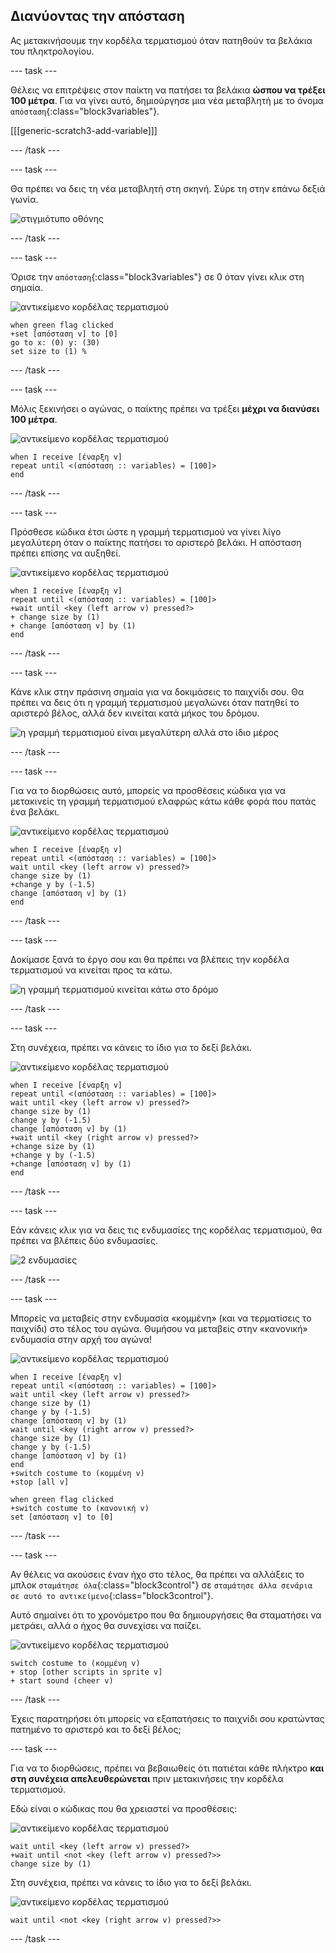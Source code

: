 ## Διανύοντας την απόσταση

Ας μετακινήσουμε την κορδέλα τερματισμού όταν πατηθούν τα βελάκια του πληκτρολογίου.

--- task ---

Θέλεις να επιτρέψεις στον παίκτη να πατήσει τα βελάκια __ώσπου να τρέξει 100 μέτρα__. Για να γίνει αυτό, δημιούργησε μια νέα μεταβλητή με το όνομα `απόσταση`{:class="block3variables"}.

[[[generic-scratch3-add-variable]]]

--- /task ---

--- task ---

Θα πρέπει να δεις τη νέα μεταβλητή στη σκηνή. Σύρε τη στην επάνω δεξιά γωνία.

![στιγμιότυπο οθόνης](images/sprint-distance-drag.png)

--- /task ---

--- task ---

Όρισε την `απόσταση`{:class="block3variables"} σε 0 όταν γίνει κλικ στη σημαία.

![αντικείμενο κορδέλας τερματισμού](images/finish-line-sprite.png)

```blocks3
when green flag clicked
+set [απόσταση v] to [0]
go to x: (0) y: (30)
set size to (1) %
```

--- /task ---

--- task ---

Μόλις ξεκινήσει ο αγώνας, ο παίκτης πρέπει να τρέξει __μέχρι να διανύσει 100 μέτρα__.

![αντικείμενο κορδέλας τερματισμού](images/finish-line-sprite.png)

```blocks3
when I receive [έναρξη v]
repeat until <(απόσταση :: variables) = [100]>
end 
```

--- /task ---

--- task ---

Πρόσθεσε κώδικα έτσι ώστε η γραμμή τερματισμού να γίνει λίγο μεγαλύτερη όταν ο παίκτης πατήσει το αριστερό βελάκι. Η απόσταση πρέπει επίσης να αυξηθεί.

![αντικείμενο κορδέλας τερματισμού](images/finish-line-sprite.png)

```blocks3
when I receive [έναρξη v]
repeat until <(απόσταση :: variables) = [100]>
+wait until <key (left arrow v) pressed?>
+ change size by (1)
+ change [απόσταση v] by (1)
end 
```

--- /task ---

--- task ---

Κάνε κλικ στην πράσινη σημαία για να δοκιμάσεις το παιχνίδι σου. Θα πρέπει να δεις ότι η γραμμή τερματισμού μεγαλώνει όταν πατηθεί το αριστερό βέλος, αλλά δεν κινείται κατά μήκος του δρόμου.

![η γραμμή τερματισμού είναι μεγαλύτερη αλλά στο ίδιο μέρος](images/sprint-line-bug.png)

--- /task ---

--- task ---

Για να το διορθώσεις αυτό, μπορείς να προσθέσεις κώδικα για να μετακινείς τη γραμμή τερματισμού ελαφρώς κάτω κάθε φορά που πατάς ένα βελάκι.

![αντικείμενο κορδέλας τερματισμού](images/finish-line-sprite.png)

```blocks3
when I receive [έναρξη v]
repeat until <(απόσταση :: variables) = [100]>
wait until <key (left arrow v) pressed?>
change size by (1)
+change y by (-1.5)
change [απόσταση v] by (1)
end 
```

--- /task ---

--- task ---

Δοκίμασε ξανά το έργο σου και θα πρέπει να βλέπεις την κορδέλα τερματισμού να κινείται προς τα κάτω.

![η γραμμή τερματισμού κινείται κάτω στο δρόμο](images/sprint-line-fix-test.png)

--- /task ---

--- task ---

Στη συνέχεια, πρέπει να κάνεις το ίδιο για το δεξί βελάκι.

![αντικείμενο κορδέλας τερματισμού](images/finish-line-sprite.png)

```blocks3
when I receive [έναρξη v]
repeat until <(απόσταση :: variables) = [100]>
wait until <key (left arrow v) pressed?>
change size by (1)
change y by (-1.5)
change [απόσταση v] by (1)
+wait until <key (right arrow v) pressed?>
+change size by (1)
+change y by (-1.5)
+change [απόσταση v] by (1)
end 
```

--- /task ---

--- task ---

Εάν κάνεις κλικ για να δεις τις ενδυμασίες της κορδέλας τερματισμού, θα πρέπει να βλέπεις δύο ενδυμασίες.

![2 ενδυμασίες](images/sprint-line-costumes.png)

--- /task ---

--- task ---

Μπορείς να μεταβείς στην ενδυμασία «κομμένη» (και να τερματίσεις το παιχνίδι) στο τέλος του αγώνα. Θυμήσου να μεταβείς στην «κανονική» ενδυμασία στην αρχή του αγώνα!

![αντικείμενο κορδέλας τερματισμού](images/finish-line-sprite.png)

```blocks3
when I receive [έναρξη v]
repeat until <(απόσταση :: variables) = [100]>
wait until <key (left arrow v) pressed?>
change size by (1)
change y by (-1.5)
change [απόσταση v] by (1)
wait until <key (right arrow v) pressed?>
change size by (1)
change y by (-1.5)
change [απόσταση v] by (1)
end 
+switch costume to (κομμένη v)
+stop [all v]
```

```blocks3
when green flag clicked
+switch costume to (κανονική v)
set [απόσταση v] to [0]
```

--- /task ---

--- task ---

Αν θέλεις να ακούσεις έναν ήχο στο τέλος, θα πρέπει να αλλάξεις το μπλοκ `σταμάτησε όλα`{:class="block3control"} σε `σταμάτησε άλλα σενάρια σε αυτό το αντικείμενο`{:class="block3control"}.

Αυτό σημαίνει ότι το χρονόμετρο που θα δημιουργήσεις θα σταματήσει να μετράει, αλλά ο ήχος θα συνεχίσει να παίζει.

![αντικείμενο κορδέλας τερματισμού](images/finish-line-sprite.png)

```blocks3
switch costume to (κομμένη v)
+ stop [other scripts in sprite v]
+ start sound (cheer v)
```

--- /task ---

Έχεις παρατηρήσει ότι μπορείς να εξαπατήσεις το παιχνίδι σου κρατώντας πατημένο το αριστερό και το δεξί βέλος;

--- task ---

Για να το διορθώσεις, πρέπει να βεβαιωθείς ότι πατιέται κάθε πλήκτρο __και στη συνέχεια απελευθερώνεται__ πριν μετακινήσεις την κορδέλα τερματισμού.

Εδώ είναι ο κώδικας που θα χρειαστεί να προσθέσεις:

![αντικείμενο κορδέλας τερματισμού](images/finish-line-sprite.png)

```blocks3
wait until <key (left arrow v) pressed?>
+wait until <not <key (left arrow v) pressed?>>
change size by (1)
```

Στη συνέχεια, πρέπει να κάνεις το ίδιο για το δεξί βελάκι.

![αντικείμενο κορδέλας τερματισμού](images/finish-line-sprite.png)

```blocks3
wait until <not <key (right arrow v) pressed?>>
```

--- /task ---
